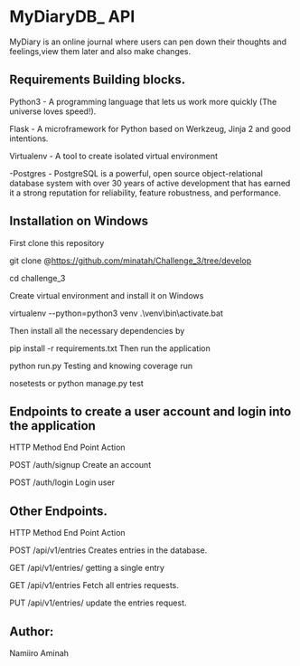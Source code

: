 # MyDiaryDB_ API

MyDiary is an online journal where users can pen down their thoughts and feelings,view them later and also make changes.


## Requirements Building blocks.

Python3 - A programming language that lets us work more quickly (The universe loves speed!).

Flask - A microframework for Python based on Werkzeug, Jinja 2 and good intentions.

Virtualenv - A tool to create isolated virtual environment

-Postgres - PostgreSQL is a powerful, open source object-relational database system with over 30 years
 of active development that has earned it a strong reputation for reliability, feature robustness, and performance.

## Installation on Windows
First clone this repository

 git clone @https://github.com/minatah/Challenge_3/tree/develop

 cd challenge_3

Create virtual environment and install it on Windows

virtualenv --python=python3 venv
.\venv\bin\activate.bat

Then install all the necessary dependencies by

pip install -r requirements.txt
Then run the application

python run.py
Testing and knowing coverage run

nosetests or python manage.py test

## Endpoints to create a user account and login into the application

HTTP Method	End Point	Action

 POST   /auth/signup	Create an account

 POST	/auth/login	Login user

## Other Endpoints.
 HTTP Method	End Point	Action

 POST	/api/v1/entries	 Creates entries in the database.

 GET     /api/v1/entries/<entryId>  getting a single entry

 GET	/api/v1/entries 	Fetch all entries requests.
 
 PUT	/api/v1/entries/<entryId>	update the entries request.


## Author: 
Namiiro Aminah

